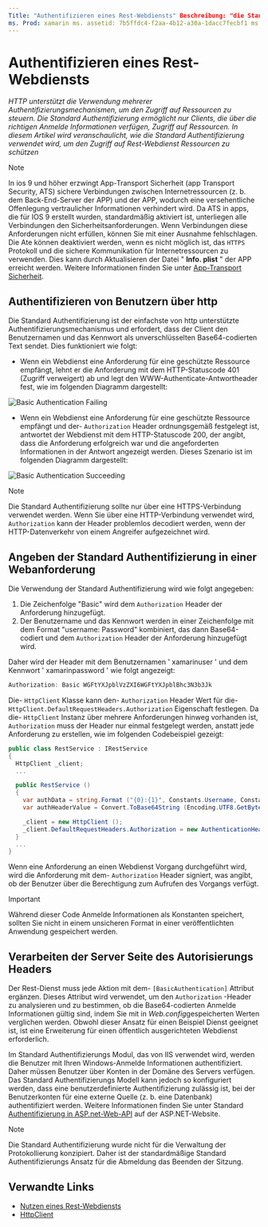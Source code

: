 ```yaml
---
Title: "Authentifizieren eines Rest-Webdiensts" Beschreibung: "die Standard Authentifizierung ermöglicht nur Clients, die über die richtigen Anmelde Informationen verfügen, Zugriff auf Ressourcen. In diesem Artikel wird erläutert, wie die Standard Authentifizierung verwendet wird, um den Zugriff auf Rest-Webdienst Ressourcen zu schützen.
ms. Prod: xamarin ms. assetid: 7b5ffdc4-f2aa-4b12-a30a-1dacc7fecbf1 ms. Technology: xamarin-Forms Author: davidbritch ms. Author: dabritch ms. Date: 01/22/2018 NO-LOC: [ Xamarin.Forms , Xamarin.Essentials ]
---
```


# <a name="authenticate-a-restful-web-service"></a>Authentifizieren eines Rest-Webdiensts

_HTTP unterstützt die Verwendung mehrerer Authentifizierungsmechanismen, um den Zugriff auf Ressourcen zu steuern. Die Standard Authentifizierung ermöglicht nur Clients, die über die richtigen Anmelde Informationen verfügen, Zugriff auf Ressourcen. In diesem Artikel wird veranschaulicht, wie die Standard Authentifizierung verwendet wird, um den Zugriff auf Rest-Webdienst Ressourcen zu schützen_

> [!NOTE]
> In ios 9 und höher erzwingt App-Transport Sicherheit (app Transport Security, ATS) sichere Verbindungen zwischen Internetressourcen (z. b. dem Back-End-Server der APP) und der APP, wodurch eine versehentliche Offenlegung vertraulicher Informationen verhindert wird. Da ATS in apps, die für IOS 9 erstellt wurden, standardmäßig aktiviert ist, unterliegen alle Verbindungen den Sicherheitsanforderungen. Wenn Verbindungen diese Anforderungen nicht erfüllen, können Sie mit einer Ausnahme fehlschlagen.
> Die Ate können deaktiviert werden, wenn es nicht möglich ist, das `HTTPS` Protokoll und die sichere Kommunikation für Internetressourcen zu verwenden. Dies kann durch Aktualisieren der Datei " **Info. plist** " der APP erreicht werden. Weitere Informationen finden Sie unter [App-Transport Sicherheit](~/ios/app-fundamentals/ats.md).

## <a name="authenticating-users-over-http"></a>Authentifizieren von Benutzern über http

Die Standard Authentifizierung ist der einfachste von http unterstützte Authentifizierungsmechanismus und erfordert, dass der Client den Benutzernamen und das Kennwort als unverschlüsselten Base64-codierten Text sendet. Dies funktioniert wie folgt:

- Wenn ein Webdienst eine Anforderung für eine geschützte Ressource empfängt, lehnt er die Anforderung mit dem HTTP-Statuscode 401 (Zugriff verweigert) ab und legt den WWW-Authenticate-Antwortheader fest, wie im folgenden Diagramm dargestellt:

![](rest-images/basic-authentication-fail.png "Basic Authentication Failing")

- Wenn ein Webdienst eine Anforderung für eine geschützte Ressource empfängt und der- `Authorization` Header ordnungsgemäß festgelegt ist, antwortet der Webdienst mit dem HTTP-Statuscode 200, der angibt, dass die Anforderung erfolgreich war und die angeforderten Informationen in der Antwort angezeigt werden. Dieses Szenario ist im folgenden Diagramm dargestellt:

![](rest-images/basic-authentication-success.png "Basic Authentication Succeeding")

> [!NOTE]
> Die Standard Authentifizierung sollte nur über eine HTTPS-Verbindung verwendet werden. Wenn Sie über eine HTTP-Verbindung verwendet wird, `Authorization` kann der Header problemlos decodiert werden, wenn der HTTP-Datenverkehr von einem Angreifer aufgezeichnet wird.

## <a name="specifying-basic-authentication-in-a-web-request"></a>Angeben der Standard Authentifizierung in einer Webanforderung

Die Verwendung der Standard Authentifizierung wird wie folgt angegeben:

1. Die Zeichenfolge "Basic" wird dem `Authorization` Header der Anforderung hinzugefügt.
1. Der Benutzername und das Kennwort werden in einer Zeichenfolge mit dem Format "username: Password" kombiniert, das dann Base64-codiert und dem `Authorization` Header der Anforderung hinzugefügt wird.

Daher wird der Header mit dem Benutzernamen ' xamarinuser ' und dem Kennwort ' xamarinpassword ' wie folgt angezeigt:

```csharp
Authorization: Basic WGFtYXJpblVzZXI6WGFtYXJpblBhc3N3b3Jk
```

Die- `HttpClient` Klasse kann den- `Authorization` Header Wert für die- `HttpClient.DefaultRequestHeaders.Authorization` Eigenschaft festlegen. Da die- `HttpClient` Instanz über mehrere Anforderungen hinweg vorhanden ist, `Authorization` muss der Header nur einmal festgelegt werden, anstatt jede Anforderung zu erstellen, wie im folgenden Codebeispiel gezeigt:

```csharp
public class RestService : IRestService
{
  HttpClient _client;
  ...

  public RestService ()
  {
    var authData = string.Format ("{0}:{1}", Constants.Username, Constants.Password);
    var authHeaderValue = Convert.ToBase64String (Encoding.UTF8.GetBytes (authData));

    _client = new HttpClient ();
    _client.DefaultRequestHeaders.Authorization = new AuthenticationHeaderValue ("Basic", authHeaderValue);
  }
  ...
}
```

Wenn eine Anforderung an einen Webdienst Vorgang durchgeführt wird, wird die Anforderung mit dem- `Authorization` Header signiert, was angibt, ob der Benutzer über die Berechtigung zum Aufrufen des Vorgangs verfügt.

> [!IMPORTANT]
> Während dieser Code Anmelde Informationen als Konstanten speichert, sollten Sie nicht in einem unsicheren Format in einer veröffentlichten Anwendung gespeichert werden.

## <a name="processing-the-authorization-header-server-side"></a>Verarbeiten der Server Seite des Autorisierungs Headers

Der Rest-Dienst muss jede Aktion mit dem- `[BasicAuthentication]` Attribut ergänzen. Dieses Attribut wird verwendet, um den `Authorization` -Header zu analysieren und zu bestimmen, ob die Base64-codierten Anmelde Informationen gültig sind, indem Sie mit in *Web.config*gespeicherten Werten verglichen werden. Obwohl dieser Ansatz für einen Beispiel Dienst geeignet ist, ist eine Erweiterung für einen öffentlich ausgerichteten Webdienst erforderlich.

Im Standard Authentifizierungs Modul, das von IIS verwendet wird, werden die Benutzer mit Ihren Windows-Anmelde Informationen authentifiziert. Daher müssen Benutzer über Konten in der Domäne des Servers verfügen. Das Standard Authentifizierungs Modell kann jedoch so konfiguriert werden, dass eine benutzerdefinierte Authentifizierung zulässig ist, bei der Benutzerkonten für eine externe Quelle (z. b. eine Datenbank) authentifiziert werden. Weitere Informationen finden Sie unter Standard [Authentifizierung in ASP.net-Web-API](https://www.asp.net/web-api/overview/security/basic-authentication) auf der ASP.NET-Website.

> [!NOTE]
> Die Standard Authentifizierung wurde nicht für die Verwaltung der Protokollierung konzipiert. Daher ist der standardmäßige Standard Authentifizierungs Ansatz für die Abmeldung das Beenden der Sitzung.

## <a name="related-links"></a>Verwandte Links

- [Nutzen eines Rest-Webdiensts](~/xamarin-forms/data-cloud/web-services/rest.md)
- [HttpClient](https://msdn.microsoft.com/library/system.net.http.httpclient(v=vs.110).aspx)

